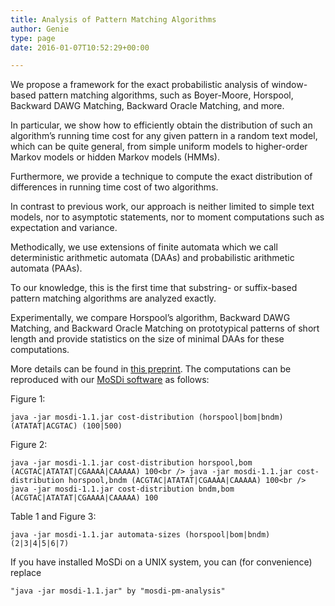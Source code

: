 ```yaml
---
title: Analysis of Pattern Matching Algorithms
author: Genie
type: page
date: 2016-01-07T10:52:29+00:00

---
```

We propose a framework for the exact probabilistic analysis of window-based pattern matching algorithms, such as Boyer-Moore, Horspool, Backward DAWG Matching, Backward Oracle Matching, and more.
  
In particular, we show how to efficiently obtain the distribution of such an algorithm&#8217;s running time cost for any given pattern in a random text model, which can be quite general, from simple uniform models to higher-order Markov models or hidden Markov models (HMMs).
  
Furthermore, we provide a technique to compute the exact distribution of differences in running time cost of two algorithms.
  
In contrast to previous work, our approach is neither limited to simple text models, nor to asymptotic statements, nor to moment computations such as expectation and variance.

Methodically, we use extensions of finite automata which we call deterministic arithmetic automata (DAAs) and probabilistic arithmetic automata (PAAs).
  
To our knowledge, this is the first time that substring- or suffix-based pattern matching algorithms are analyzed exactly.

Experimentally, we compare Horspool&#8217;s algorithm, Backward DAWG Matching, and Backward Oracle Matching on prototypical patterns of short length and provide statistics on the size of minimal DAAs for these computations.

More details can be found in [this preprint][1]. The computations can be reproduced with our [MoSDi software][2] as follows:

Figure 1:
  
`java -jar mosdi-1.1.jar cost-distribution (horspool|bom|bndm) (ATATAT|ACGTAC) (100|500)`

Figure 2:
  
`java -jar mosdi-1.1.jar cost-distribution horspool,bom (ACGTAC|ATATAT|CGAAAA|CAAAAA) 100<br />
java -jar mosdi-1.1.jar cost-distribution horspool,bndm (ACGTAC|ATATAT|CGAAAA|CAAAAA) 100<br />
java -jar mosdi-1.1.jar cost-distribution bndm,bom (ACGTAC|ATATAT|CGAAAA|CAAAAA) 100`

Table 1 and Figure 3:
  
`java -jar mosdi-1.1.jar automata-sizes (horspool|bom|bndm) (2|3|4|5|6|7)`

If you have installed MoSDi on a UNIX system, you can (for convenience) replace
  
`"java -jar mosdi-1.1.jar" by "mosdi-pm-analysis"`

 [1]: http://arxiv.org/abs/1009.6114
 [2]: http://mosdi.googlecode.com